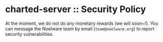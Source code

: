 # charted-server :: Security Policy
At the moment, we do not do any monetary rewards (we will soon~!). You can message the Noelware team by email (`team@noelware.org`) to
report security vulnerabilities.
